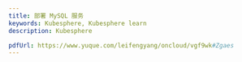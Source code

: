 ```yaml
---
title: 部署 MySQL 服务
keywords: Kubesphere, Kubesphere learn
description: Kubesphere

pdfUrl: https://www.yuque.com/leifengyang/oncloud/vgf9wk#Zgaes
---
```

